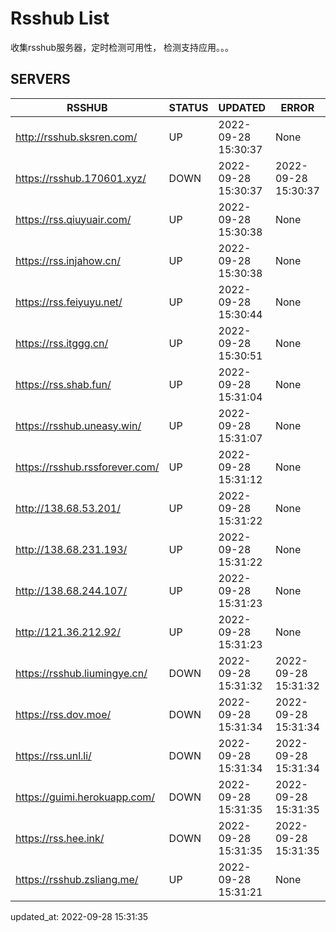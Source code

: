 # Rsshub List

收集rsshub服务器，定时检测可用性， 检测支持应用。。。


## SERVERS

|  RSSHUB   | STATUS  | UPDATED  | ERROR  | TWITTER |  
|  ----  | ----  | ----  | ----  | ---- |  
| http://rsshub.sksren.com/ | UP | 2022-09-28 15:30:37 | None |OK|  
| https://rsshub.170601.xyz/ | DOWN | 2022-09-28 15:30:37 | 2022-09-28 15:30:37 |  
| https://rss.qiuyuair.com/ | UP | 2022-09-28 15:30:38 | None ||  
| https://rss.injahow.cn/ | UP | 2022-09-28 15:30:38 | None ||  
| https://rss.feiyuyu.net/ | UP | 2022-09-28 15:30:44 | None ||  
| https://rss.itggg.cn/ | UP | 2022-09-28 15:30:51 | None ||  
| https://rss.shab.fun/ | UP | 2022-09-28 15:31:04 | None |OK|  
| https://rsshub.uneasy.win/ | UP | 2022-09-28 15:31:07 | None ||  
| https://rsshub.rssforever.com/ | UP | 2022-09-28 15:31:12 | None |OK|  
| http://138.68.53.201/ | UP | 2022-09-28 15:31:22 | None ||  
| http://138.68.231.193/ | UP | 2022-09-28 15:31:22 | None ||  
| http://138.68.244.107/ | UP | 2022-09-28 15:31:23 | None ||  
| http://121.36.212.92/ | UP | 2022-09-28 15:31:23 | None ||  
| https://rsshub.liumingye.cn/ | DOWN | 2022-09-28 15:31:32 | 2022-09-28 15:31:32 |  
| https://rss.dov.moe/ | DOWN | 2022-09-28 15:31:34 | 2022-09-28 15:31:34 |  
| https://rss.unl.li/ | DOWN | 2022-09-28 15:31:34 | 2022-09-28 15:31:34 |  
| https://guimi.herokuapp.com/ | DOWN | 2022-09-28 15:31:35 | 2022-09-28 15:31:35 |  
| https://rss.hee.ink/ | DOWN | 2022-09-28 15:31:35 | 2022-09-28 15:31:35 |  
| https://rsshub.zsliang.me/ | UP | 2022-09-28 15:31:21 | None |OK|  
  

updated_at: 2022-09-28 15:31:35  
